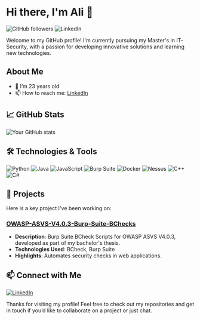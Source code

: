 # Hi there, I'm Ali 👋

![GitHub followers](https://img.shields.io/github/followers/AliAhdy?style=social) ![LinkedIn](https://img.shields.io/badge/-LinkedIn-333?style=flat&logo=linkedin&logoColor=)

Welcome to my GitHub profile! I'm currently pursuing my Master's in IT-Security, with a passion for developing innovative solutions and learning new technologies.

## About Me

- 🌱 I’m 23 years old
- 📫 How to reach me: [LinkedIn](https://www.linkedin.com/in/ali-al-haidary-7401ab21b)


## 📈 GitHub Stats

![Your GitHub stats](https://github-readme-stats.vercel.app/api?username=AliAhdy&show_icons=true&hide_border=true&count_private=true&theme=tokyonight)


## 🛠️ Technologies & Tools

![Python](https://img.shields.io/badge/-Python-333?style=flat&logo=python)
![Java](https://img.shields.io/badge/-Java-333?style=flat&logo=java)
![JavaScript](https://img.shields.io/badge/-JavaScript-333?style=flat&logo=javascript)
![Burp Suite](https://img.shields.io/badge/-Burp%20Suite-333?style=flat&logo=burp-suite)
![Docker](https://img.shields.io/badge/-Docker-333?style=flat&logo=docker)
![Nessus](https://img.shields.io/badge/-Nessus-333?style=flat&logo=tenable)
![C++](https://img.shields.io/badge/-C++-333?style=flat&logo=c%2B%2B)
![C#](https://img.shields.io/badge/-C%23-333?style=flat&logo=c-sharp)


## 🚀 Projects

Here is a key project I've been working on:

### [OWASP-ASVS-V4.0.3-Burp-Suite-BChecks](https://github.com/AliAhdy/OWASP-ASVS-V4.0.3-Burp-Suite-BChecks)
- **Description**: Burp Suite BCheck Scripts for OWASP ASVS V4.0.3, developed as part of my bachelor's thesis.
- **Technologies Used**: BCheck, Burp Suite
- **Highlights**: Automates security checks in web applications.


## 📫 Connect with Me

[![LinkedIn](https://img.shields.io/badge/-LinkedIn-333?style=flat&logo=linkedin)](https://www.linkedin.com/in/ali-al-haidary-7401ab21b)

Thanks for visiting my profile! Feel free to check out my repositories and get in touch if you’d like to collaborate on a project or just chat.

